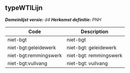 ## typeWTILijn

*__Domeinlijst versie:__ d4*
*__Herkomst definitie:__ PNH*

|__Code__ |__Description__	|
|	---	|	---	|
| niet-bgt | niet-bgt |
| niet-bgt:geleidewerk | niet-bgt: geleidewerk |
| niet-bgt:remmingswerk | niet-bgt: remmingswerk |
| niet-bgt:vuilvang | niet-bgt: vuilvang |
